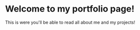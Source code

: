 # Welcome to my portfolio page!  

This is were you'll be able to read all about me and my projects!
